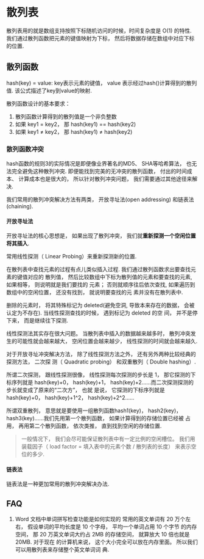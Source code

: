 # 散列表
散列表用的就是数组支持按照下标随机访问的时候，时间复杂度是 O(1) 的特性.
我们通过散列函数把元素的键值映射为下标， 然后将数据存储在数组中对应下标的位置.

## 散列函数
hash(key) = value: key表示元素的键值， value 表示经过hash()计算得到的散列值. 该公式描述了key到value的映射.

散列函数设计的基本要求：
1. 散列函数计算得到的散列值是一个非负整数
2. 如果 key1 = key2， 那 hash(key1) == hash(key2)
3. 如果 key1 ≠ key2， 那 hash(key1) ≠ hash(key2)

### 散列函数冲突
hash函数的规则3的实际情况是即便像业界著名的MD5、 SHA等哈希算法， 也无法完全避免这种散列冲突. 即便能找到完美的无冲突的散列函数， 付出的时间成本、 计算成本也是很大的， 所以针对散列冲突问题， 我们需要通过其他途径来解决.

我们常用的散列冲突解决方法有两类， 开放寻址法(open addressing) 和链表法(chaining).

#### 开放寻址法
开放寻址法的核心思想是， 如果出现了散列冲突， 我们就**重新探测一个空闲位置将其插入**.

常用线性探测（ Linear Probing）来重新探测新的位置.

在散列表中查找元素的过程有点儿类似插入过程. 我们通过散列函数求出要查找元素的键值对应的
散列值， 然后比较数组中下标为散列值的元素和要查找的元素, 如果相等， 则说明就是我们要找的
元素； 否则就顺序往后依次查找, 如果遍历到数组中的空闲位置， 还没有找到， 就说明要查找的元
素并没有在散列表中.

删除的元素时， 将其特殊标记为 deleted(避免空洞, 导致本来存在的数据， 会被认定为不存在). 当线性探测查找的时候， 遇到标记为 deleted 的空
间， 并不是停下来， 而是继续往下探测.

线性探测法其实存在很大问题。 当散列表中插入的数据越来越多时， 散列冲突发生的可能性就会越来越大， 空闲位置会越来越少， 线性探测的时间就会越来越久.

对于开放寻址冲突解决方法， 除了线性探测方法之外， 还有另外两种比较经典的探测方法， 二次探
测（ Quadratic probing） 和双重散列（ Double hashing）.

所谓二次探测， 跟线性探测很像， 线性探测每次探测的步长是 1， 那它探测的下标序列就是
hash(key)+0， hash(key)+1， hash(key)+2……而二次探测探测的步长就变成了原来的“二次方”， 也就
是说， 它探测的下标序列就是 hash(key)+0， hash(key)+1^2， hash(key)+2^2……

所谓双重散列， 意思就是要使用一组散列函数hash1(key)， hash2(key)， hash3(key)……我们先用第一个散列函数， 如果计算得到的存储位置已经被
占用， 再用第二个散列函数， 依次类推， 直到找到空闲的存储位置.

> 一般情况下， 我们会尽可能保证散列表中有一定比例的空闲槽位。 我们用装载因子（ load factor = 填入表中的元素个数 / 散列表的长度） 来表示空位的多少.

#### 链表法
链表法是一种更加常用的散列冲突解决办法.

## FAQ
1. Word 文档中单词拼写检查功能是如何实现的
常用的英文单词有 20 万个左右， 假设单词的平均长度是 10 个字母， 平均一个单词占用 10 个字节
的内存空间， 那 20 万英文单词大约占 2MB 的存储空间， 就算放大 10 倍也就是 20MB. 对于现在
的计算机来说， 这个大小完全可以放在内存里面。 所以我们可以用散列表来存储整个英文单词词
典.